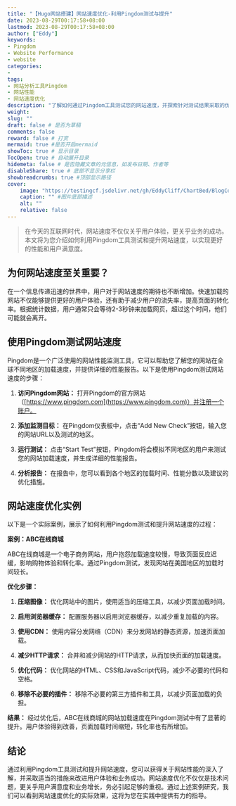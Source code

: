 ```yaml
---
title: "【Hugo网站搭建】网站速度优化-利用Pingdom测试与提升"
date: 2023-08-29T00:17:58+08:00
lastmod: 2023-08-29T00:17:58+08:00
author: ["Eddy"]
keywords: 
- Pingdom
- Website Performance
- website
categories: 
- 
tags: 
- 网站分析工具Pingdom
- 网站性能
- 网站速度优化
description: "了解如何通过Pingdom工具测试您的网站速度，并探索针对测试结果采取的优化方法。优化网页加载时间，提升用户体验，加速页面响应，从而提高搜索引擎排名和访客留存率。从测试到优化，本指南将指导您使网站速度达到最佳状态。"
weight:
slug: ""
draft: false # 是否为草稿
comments: false
reward: false # 打赏
mermaid: true #是否开启mermaid
showToc: true # 显示目录
TocOpen: true # 自动展开目录
hidemeta: false # 是否隐藏文章的元信息，如发布日期、作者等
disableShare: true # 底部不显示分享栏
showbreadcrumbs: true #顶部显示路径
cover:
    image: "https://testingcf.jsdelivr.net/gh/EddyCliff/ChartBed/BlogCover/website2.jpg" #图片路径例如：posts/tech/123/123.png
    caption: "" #图片底部描述
    alt: ""
    relative: false
---
```


> 在今天的互联网时代，网站速度不仅仅关乎用户体验，更关乎业务的成功。本文将为您介绍如何利用Pingdom工具测试和提升网站速度，以实现更好的性能和用户满意度。

## 为何网站速度至关重要？

在一个信息传递迅速的世界中，用户对于网站速度的期待也不断增加。快速加载的网站不仅能够提供更好的用户体验，还有助于减少用户的流失率，提高页面的转化率。根据统计数据，用户通常只会等待2-3秒钟来加载网页，超过这个时间，他们可能就会离开。

## 使用Pingdom测试网站速度

Pingdom是一个广泛使用的网站性能监测工具，它可以帮助您了解您的网站在全球不同地区的加载速度，并提供详细的性能报告。以下是使用Pingdom测试网站速度的步骤：

1. **访问Pingdom网站：** 打开Pingdom的官方网站（[https://www.pingdom.com](https://www.pingdom.com)）并注册一个账户。

2. **添加监测目标：** 在Pingdom仪表板中，点击“Add New Check”按钮，输入您的网站URL以及测试的地区。

3. **运行测试：** 点击“Start Test”按钮，Pingdom将会模拟不同地区的用户来测试您的网站加载速度，并生成详细的性能报告。

4. **分析报告：** 在报告中，您可以看到各个地区的加载时间、性能分数以及建议的优化措施。

## 网站速度优化实例

以下是一个实际案例，展示了如何利用Pingdom测试和提升网站速度的过程：

**案例：ABC在线商城**

ABC在线商城是一个电子商务网站，用户抱怨加载速度较慢，导致页面反应迟缓，影响购物体验和转化率。通过Pingdom测试，发现网站在美国地区的加载时间较长。

**优化步骤：**

1. **压缩图像：** 优化网站中的图片，使用适当的压缩工具，以减少页面加载时间。

2. **启用浏览器缓存：** 配置服务器以启用浏览器缓存，以减少重复加载的内容。

3. **使用CDN：** 使用内容分发网络（CDN）来分发网站的静态资源，加速页面加载。

4. **减少HTTP请求：** 合并和减少网站的HTTP请求，从而加快页面的加载速度。

5. **优化代码：** 优化网站的HTML、CSS和JavaScript代码，减少不必要的代码和空格。

6. **移除不必要的插件：** 移除不必要的第三方插件和工具，以减少页面加载的负担。

**结果：** 经过优化后，ABC在线商城的网站加载速度在Pingdom测试中有了显著的提升。用户体验得到改善，页面加载时间缩短，转化率也有所增加。

## 结论

通过利用Pingdom工具测试和提升网站速度，您可以获得关于网站性能的深入了解，并采取适当的措施来改进用户体验和业务成功。网站速度优化不仅仅是技术问题，更关乎用户满意度和业务增长，务必引起足够的重视。通过上述案例研究，我们可以看到网站速度优化的实际效果，这将为您在实践中提供有力的指导。

